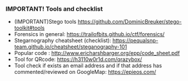 <h3>IMPORTANT! Tools and checklist </h3> 

- (IMPORTANT)Stego tools https://github.com/DominicBreuker/stego-toolkit#tools
- Forensics in general: https://trailofbits.github.io/ctf/forensics/
- Stegarnography cheatsheet (checklist): https://pequalsnp-team.github.io/cheatsheet/steganography-101
- Popular code : http://www.ericharshbarger.org/epp/code_sheet.pdf
- Tool for QRcode: https://h3110w0r1d.com/qrazybox/
- Tool check if exists an email address and if that address has commented/reviewed on GoogleMap: https://epieos.com/
